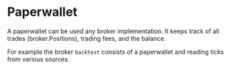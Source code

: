 # Paperwallet

A paperwallet can be used any broker implementation. It keeps track of all trades (broker.Positions), trading fees, and the balance.

For example the broker `backtest` consists of a paperwallet and reading ticks from various sources.
